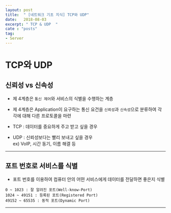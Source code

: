 ```yaml
---
layout: post
title:  " [네트워크 기초 지식] TCP와 UDP"
date:   2018-08-03
excerpt: " TCP & UDP  "
cate : "posts"
tag:
- Server
---
```


# TCP와 UDP

## 신뢰성 vs 신속성

* 제 4계층은 `통신 제어`와 서비스의 식별을 수행하는 계층

* 제 4계층은 Application이 요구하는 통신 요건을 `신뢰성`과 `신속성`으로 분류하여 각각에 대해 다른 프로토콜을 마련

* TCP : 데이터를 중요하게 주고 받고 싶을 경우

* UDP : 신뢰성보다는 빨리 보내고 싶을 경우 <br> ex) VoIP, 시간 동기, 이름 해결 등

---

## 포트 번호로 서비스를 식별

* 포트 번호를 이용하여 컴퓨터 안의 어떤 서비스에게 데이터를 전달하면 좋은지 식별

```
0 ~ 1023 : 잘 알려진 포트(Well-know-Port)
1024 ~ 49151 : 등록된 포트(Registered Port)
49152 ~ 65535 : 동적 포트(Dynamic Port)
```

---
